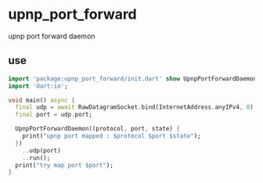 <!-- 本文件由 ./readme.make.md 自动生成，请不要直接修改此文件 -->

# upnp_port_forward

upnp port forward daemon

## use

```dart
import 'package:upnp_port_forward/init.dart' show UpnpPortForwardDaemon;
import 'dart:io';

void main() async {
  final udp = await RawDatagramSocket.bind(InternetAddress.anyIPv4, 0);
  final port = udp.port;

  UpnpPortForwardDaemon((protocol, port, state) {
    print("upnp port mapped : $protocol $port $state");
  })
    ..udp(port)
    ..run();
  print("try map port $port");
}

```

